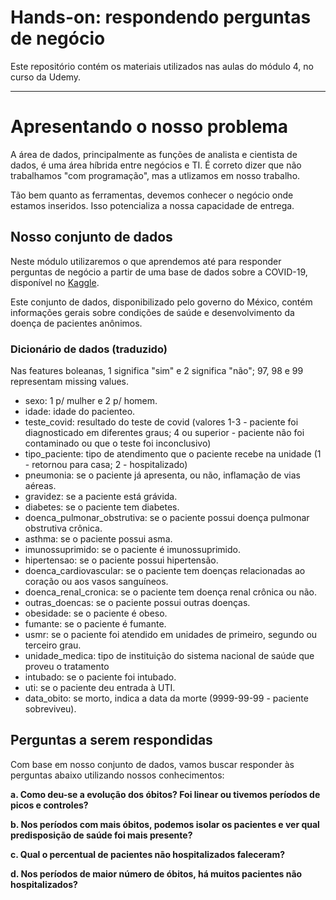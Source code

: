 # **Hands-on: respondendo perguntas de negócio**
Este repositório contém os materiais utilizados nas aulas do módulo 4, no curso da Udemy.
***

# **Apresentando o nosso problema**

A área de dados, principalmente as funções de analista e cientista de dados, é uma área híbrida entre negócios e TI. É correto dizer que não trabalhamos "com programação", mas a utlizamos em nosso trabalho.

Tão bem quanto as ferramentas, devemos conhecer o negócio onde estamos inseridos. Isso potencializa a nossa capacidade de entrega.

## **Nosso conjunto de dados**
Neste módulo utilizaremos o que aprendemos até para responder perguntas de negócio a partir de uma base de dados sobre a COVID-19, disponível no [Kaggle](https://www.kaggle.com/datasets/meirnizri/covid19-dataset?rvi=1).

Este conjunto de dados, disponibilizado pelo governo do México, contém informações gerais sobre condições de saúde e desenvolvimento da doença de pacientes anônimos.

### **Dicionário de dados (traduzido)**

Nas features boleanas, 1 significa "sim" e 2 significa "não"; 97, 98 e 99 representam missing values.
- sexo: 1 p/ mulher e 2 p/ homem.
- idade: idade do pacienteo.
- teste_covid: resultado do teste de covid (valores 1-3 - paciente foi diagnosticado em diferentes graus; 4 ou superior - paciente não foi contaminado ou que o teste foi inconclusivo)
- tipo_paciente: tipo de atendimento que o paciente recebe na unidade (1 - retornou para casa; 2 - hospitalizado)
- pneumonia: se o paciente já apresenta, ou não, inflamação de vias aéreas.
- gravidez: se a paciente está grávida.
- diabetes: se o paciente tem diabetes.
- doenca_pulmonar_obstrutiva: se o paciente possui doença pulmonar obstrutiva crônica.
- asthma: se o paciente possui asma.
- imunossuprimido: se o paciente é imunossuprimido.
- hipertensao: se o paciente possui hipertensão.
- doenca_cardiovascular: se o paciente tem doenças relacionadas ao coração ou aos vasos sanguíneos.
- doenca_renal_cronica: se o paciente tem doença renal crônica ou não.
- outras_doencas: se o paciente possui outras doenças. 
- obesidade: se o paciente é obeso.
- fumante: se o paciente é fumante.
- usmr: se o paciente foi atendido em unidades de primeiro, segundo ou terceiro grau.
- unidade_medica: tipo de instituição do sistema nacional de saúde que proveu o tratamento
- intubado: se o paciente foi intubado.
- uti: se o paciente deu entrada à UTI.
- data_obito: se morto, indica a data da morte (9999-99-99 - paciente sobreviveu).

## **Perguntas a serem respondidas**

Com base em nosso conjunto de dados, vamos buscar responder às perguntas abaixo utilizando nossos conhecimentos:

**a. Como deu-se a evolução dos óbitos? Foi linear ou tivemos períodos de picos e controles?**

**b. Nos períodos com mais óbitos, podemos isolar os pacientes e ver qual predisposição de saúde  foi mais presente?**

**c. Qual o percentual de pacientes não hospitalizados faleceram?**

**d. Nos períodos de maior número de óbitos, há muitos pacientes não hospitalizados?**


